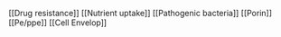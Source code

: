 [[Drug resistance]]
[[Nutrient uptake]]
[[Pathogenic bacteria]]
[[Porin]]
[[Pe/ppe]]
[[Cell Envelop]]
